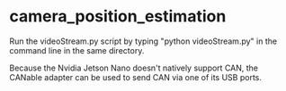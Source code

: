 # camera_position_estimation

Run the videoStream.py script by typing "python videoStream.py" in the command line in the same directory.


Because the Nvidia Jetson Nano doesn't natively support CAN, the CANable adapter can be used to send CAN via one of its USB ports.
